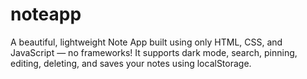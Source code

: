 # noteapp
A beautiful, lightweight Note App built using only HTML, CSS, and JavaScript — no frameworks! It supports dark mode, search, pinning, editing, deleting, and saves your notes using localStorage.
